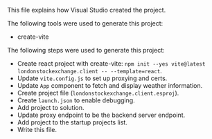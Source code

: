 This file explains how Visual Studio created the project.

The following tools were used to generate this project:
- create-vite

The following steps were used to generate this project:
- Create react project with create-vite: `npm init --yes vite@latest londonstockexchange.client -- --template=react`.
- Update `vite.config.js` to set up proxying and certs.
- Update `App` component to fetch and display weather information.
- Create project file (`londonstockexchange.client.esproj`).
- Create `launch.json` to enable debugging.
- Add project to solution.
- Update proxy endpoint to be the backend server endpoint.
- Add project to the startup projects list.
- Write this file.
